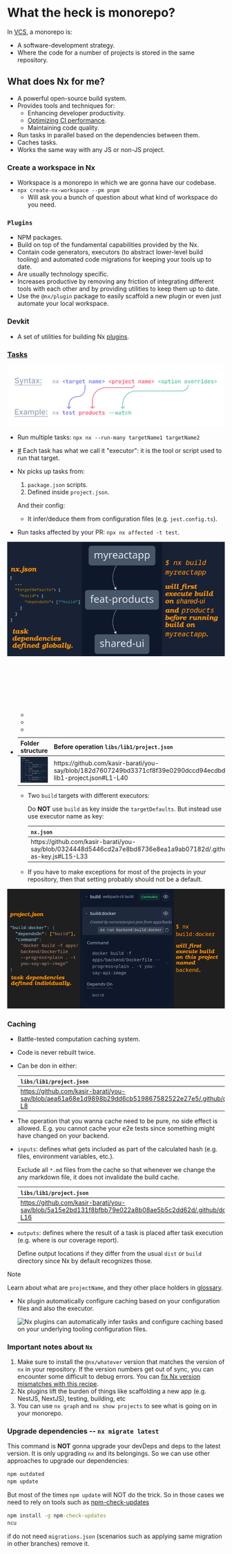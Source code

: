 # What the heck is monorepo?

In [VCS](https://en.wikipedia.org/wiki/Version_control), a monorepo is:

- A software-development strategy.
- Where the code for a number of projects is stored in the same repository.

## What does Nx for me?

- A powerful open-source build system.
- Provides tools and techniques for:
  - Enhancing developer productivity.
  - [Optimizing CI performance](./CI.md).
  - Maintaining code quality.
- Run tasks in parallel based on the dependencies between them.
- Caches tasks.
- Works the same way with any JS or non-JS project.

### Create a workspace in Nx

- Workspace is a monorepo in which we are gonna have our codebase.
- `npx create-nx-workspace --pm pnpm`
  - Will ask you a bunch of question about what kind of workspace do you need.

### `Plugins`

- NPM packages.
- Build on top of the fundamental capabilities provided by the Nx.
- Contain code generators, executors (to abstract lower-level build tooling) and automated code migrations for keeping your tools up to date.
- Are usually technology specific.
- Increases productive by removing any friction of integrating different tools with each other and by providing utilities to keep them up to date.
- Use the `@nx/plugin` package to easily scaffold a new plugin or even just automate your local workspace.

### Devkit

- A set of utilities for building Nx [plugins](#plugins).

### [Tasks](https://nx.dev/features/run-tasks)

![Run a task](./tasks.png)

- Run multiple tasks: `npx nx --run-many targetName1 targetName2`
- <a href="#executorDefinitionInNx" id="executorDefinitionInNx">#</a> Each task has what we call it "executor": it is the tool or script used to run that target.
- Nx picks up tasks from:

  1. `package.json` scripts.
  2. Defined inside `project.json`.

  And their config:

  - It infer/deduce them from configuration files (e.g. `jest.config.ts`).

- Run tasks affected by your PR: `npx nx affected -t test`.

![nx.json](./nx-build.png)

- <table>
    <caption>
      <strong>targetDefaults</strong>
      <dl>
        <dt>Here we assume Same Target Name, Same Executor.</dt>
        <dd>
          Multiple targets (tasks like <code>build</code>, <code>test</code>) with the same name across different projects, they all use the same executor.
        </dd>
      </dl>
      <p>What did we get out of this?</p>
      <ul>
        <li>DRY principle.</li>
        <li>Ease of maintenance and development.</li>
        <li>Easer time to reason about each project's configuration.</li>
      </ul>
    </caption>
    <thead>
      <tr>
        <th>Folder structure</th>
        <th>Before operation <code>libs/lib1/project.json</code></th>
        <th><code>nx.json</code></th>
        <th>After operation <code>libs/lib1/project.json</code></th>
      </tr>
    <thead>
    <tbody>
      <tr>
        <td><img width="340" src="./project-directory-structure.png" alt="Directory structure" /></td>
        <td>
          https://github.com/kasir-barati/you-say/blob/182d7607249bd3371cf8f39e0290dccd94ecdbdd/.github/docs/monorepo/libs-lib1-project.json#L1-L40
        </td>
        <td>
          https://github.com/kasir-barati/you-say/blob/182d7607249bd3371cf8f39e0290dccd94ecdbdd/.github/docs/monorepo/root-nx-for-libs.json#L1-L35
        </td>
        <td>
          https://github.com/kasir-barati/you-say/blob/91a2759180482b5e961bc01555c09c02bea09c9d/.github/docs/monorepo/reduced-project.json#L1-L16
        </td>
      </tr>
    </tbody>
  </table>

  - Two `build` targets with different executors:

    Do **NOT** use `build` as key inside the `targetDefaults`. But instead use use executor name as key:

    <table>
      <thead>
        <tr>
          <th><code>nx.json</code></th>
          <th><code>project.json</code></th>
        </tr>
      </thead>
      <tbody>
        <tr>
          <td>
            https://github.com/kasir-barati/you-say/blob/0324448d5446cd2a7e8bd8736e8ea1a9ab07182d/.github/docs/monorepo/executor-as-key.js#L15-L33
          </td>
          <td>
            https://github.com/kasir-barati/you-say/blob/0324448d5446cd2a7e8bd8736e8ea1a9ab07182d/.github/docs/monorepo/executor-as-key.js#L2-L12
          </td>
        </tr>
      </tbody>
    </table>

  - If you have to make exceptions for most of the projects in your repository, then that setting probably should not be a default.

![project.json](./project-build-docker.png)

### Caching

- Battle-tested computation caching system.
- Code is never rebuilt twice.
- Can be don in either:

  | `libs/lib1/project.json`                                                                                                   | `nx.json`                                                                                                                    |
  | -------------------------------------------------------------------------------------------------------------------------- | ---------------------------------------------------------------------------------------------------------------------------- |
  | https://github.com/kasir-barati/you-say/blob/aea61a68e1d9898b29dd6cb519867582522e27e5/.github/docs/monorepo/cache.js#L2-L8 | https://github.com/kasir-barati/you-say/blob/aea61a68e1d9898b29dd6cb519867582522e27e5/.github/docs/monorepo/cache.js#L11-L17 |

- The operation that you wanna cache need to be pure, no side effect is allowed. E.g. you cannot cache your e2e tests since something might have changed on your backend.
- `inputs`: defines what gets included as part of the calculated hash (e.g. files, environment variables, etc.).

  Exclude all `*.md` files from the cache so that whenever we change the any markdown file, it does not invalidate the build cache.

  | `libs/lib1/project.json`                                                                                                    | `nx.json`                                                                                                                    |
  | --------------------------------------------------------------------------------------------------------------------------- | ---------------------------------------------------------------------------------------------------------------------------- |
  | https://github.com/kasir-barati/you-say/blob/5a15e2bd131f8bfbb79e022a8b08ae5b5c2dd62d/.github/docs/monorepo/cache.js#L9-L16 | https://github.com/kasir-barati/you-say/blob/5a15e2bd131f8bfbb79e022a8b08ae5b5c2dd62d/.github/docs/monorepo/cache.js#L26-L33 |

- `outputs`: defines where the result of a task is placed after task execution (e.g. where is our coverage report).

  Define output locations if they differ from the usual `dist` or `build` directory since Nx by default recognizes those.

> [!NOTE]
>
> Learn about what are `projectName`, and they other place holders in [glossary](./glossary.md#projectRootDefinitionInNx).

- Nx plugin automatically configure caching based on your configuration files and also the executor.

  ![Nx plugins can automatically infer tasks and configure caching based on your underlying tooling configuration files.](image.png)

### Important notes about `Nx`

1. Make sure to install the `@nx/whatever` version that matches the version of `nx` in your repository. If the version numbers get out of sync, you can encounter some difficult to debug errors. You can [fix Nx version mismatches with this recipe](https://nx.dev/recipes/tips-n-tricks/keep-nx-versions-in-sync).
2. Nx plugins lift the burden of things like scaffolding a new app (e.g. NestJS, NextJS), testing, building, etc
3. You can use `nx graph` and `nx show projects` to see what is going on in your monorepo.

### Upgrade dependencies -- `nx migrate latest`

This command is **NOT** gonna upgrade your devDeps and deps to the latest version. It is only upgrading `nx` and its belongings. So we can use other approaches to upgrade our dependencies:

```cmd
npm outdated
npm update
```

But most of the times `npm update` will NOT do the trick. So in those cases we need to rely on tools such as [npm-check-updates](https://www.npmjs.com/package/npm-check-updates)

```cmd
npm install -g npm-check-updates
ncu
```

if do not need `migrations.json` (scenarios such as applying same migration in other branches) remove it.
